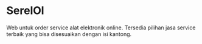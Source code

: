 # SerelOl
Web untuk order service alat elektronik online. Tersedia pilihan jasa service terbaik yang bisa disesuaikan dengan isi kantong. 
